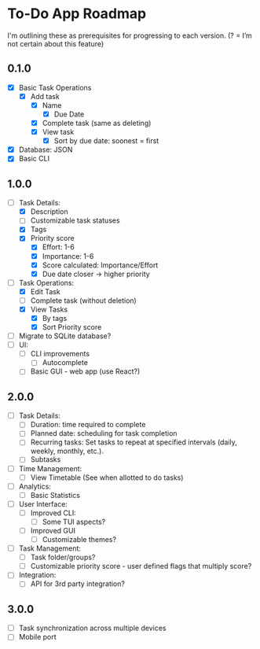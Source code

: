 # To-Do App Roadmap

I'm outlining these as prerequisites for progressing to each version.
(? = I’m not certain about this feature)

## 0.1.0

- [x] Basic Task Operations
  - [x] Add task
    - [x] Name
      - [x] Due Date
    - [x] Complete task (same as deleting)
    - [x] View task
      - [x] Sort by due date: soonest = first
- [x] Database: JSON
- [x] Basic CLI

## 1.0.0

- [ ] Task Details:
  - [x] Description
  - [ ] Customizable task statuses
  - [x] Tags
  - [x] Priority score
    - [x] Effort: 1-6
    - [x] Importance: 1-6
    - [x] Score calculated: Importance/Effort
    - [x] Due date closer -> higher priority
- [ ] Task Operations:
  - [x] Edit Task
  - [ ] Complete task (without deletion)
  - [x] View Tasks
    - [x] By tags
    - [x] Sort Priority score
- [ ] Migrate to SQLite database?
- [ ] UI:
  - [ ] CLI improvements
    - [ ] Autocomplete
  - [ ] Basic GUI - web app (use React?)

## 2.0.0

- [ ] Task Details:
  - [ ] Duration: time required to complete
  - [ ] Planned date: scheduling for task completion
  - [ ] Recurring tasks: Set tasks to repeat at specified intervals (daily, weekly, monthly, etc.).
  - [ ] Subtasks
- [ ] Time Management:
  - [ ] View Timetable (See when allotted to do tasks)
- [ ] Analytics:
  - [ ] Basic Statistics
- [ ] User Interface:
  - [ ] Improved CLI:
    - [ ] Some TUI aspects?
  - [ ] Improved GUI
    - [ ] Customizable themes?
- [ ] Task Management:
  - [ ] Task folder/groups?
  - [ ] Customizable priority score - user defined flags that multiply score?
- [ ] Integration:
  - [ ] API for 3rd party integration?

## 3.0.0

- [ ] Task synchronization across multiple devices
- [ ] Mobile port
